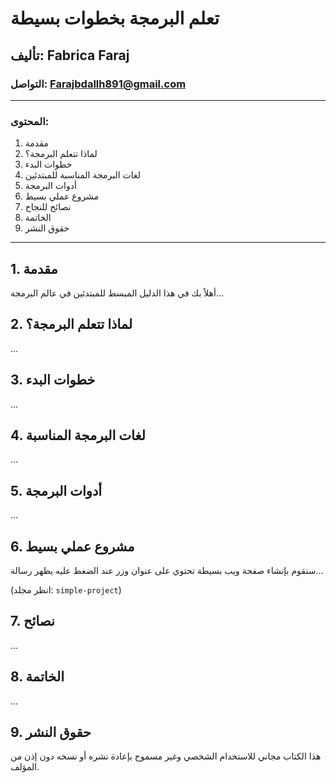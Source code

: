 # تعلم البرمجة بخطوات بسيطة  
## تأليف: Fabrica Faraj  
### التواصل: Farajbdallh891@gmail.com  

---

### المحتوى:

1. مقدمة
2. لماذا تتعلم البرمجة؟
3. خطوات البدء
4. لغات البرمجة المناسبة للمبتدئين
5. أدوات البرمجة
6. مشروع عملي بسيط
7. نصائح للنجاح
8. الخاتمة
9. حقوق النشر

---

## 1. مقدمة  
أهلاً بك في هذا الدليل المبسط للمبتدئين في عالم البرمجة...

## 2. لماذا تتعلم البرمجة؟  
...

## 3. خطوات البدء  
...

## 4. لغات البرمجة المناسبة  
...

## 5. أدوات البرمجة  
...

## 6. مشروع عملي بسيط  
سنقوم بإنشاء صفحة ويب بسيطة تحتوي على عنوان وزر عند الضغط عليه يظهر رسالة...

(انظر مجلد: `simple-project`)

## 7. نصائح  
...

## 8. الخاتمة  
...

## 9. حقوق النشر  
هذا الكتاب مجاني للاستخدام الشخصي وغير مسموح بإعادة نشره أو نسخه دون إذن من المؤلف.
